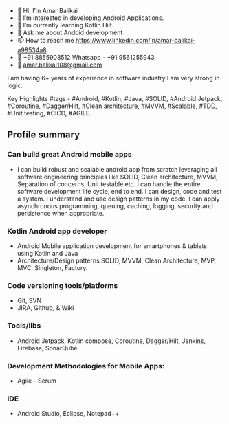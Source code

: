 - 👋 Hi, I’m Amar Balikai
- 👀 I’m interested in developing Android Applications.
- 🌱 I’m currently learning Kotlin Hilt.
- 💬 Ask me about Andoid development
- 📫 How to reach me https://www.linkedin.com/in/amar-balikai-a98534a8
- 🤙 +91 8855908512 Whatsapp - +91 9561255943
- 📧 amar.balikai108@gmail.com

I am having 6+ years of experience in software industry.I am very strong in logic.

Key Highlights #tags - #Android, #Kotlin, #Java, #SOLID, #Android Jetpack, #Coroutine, #Dagger/Hilt, #Clean architecture, #MVVM, #Scalable, #TDD, #Unit testing, #CICD, #AGILE.


## Profile summary
### Can build great Android mobile apps

* I can build robust and scalable android app from scratch leveraging all software engineering principles like SOLID, Clean architecture, MVVM, Separation of concerns, Unit testable etc. I can handle the entire software development life cycle, end to end. I can design, code and test a system. I understand and use design patterns in my code. I can apply asynchronous programming, queuing, caching, logging, security and persistence when appropriate.

### Kotlin Android app developer

- Android Mobile application development for smartphones & tablets using Kotlin and Java
- Architecture/Design patterns SOLID, MVVM, Clean Architecture, MVP, MVC, Singleton, Factory. 

### Code versioning tools/platforms

-  Git, SVN
-  JIRA, Github, & Wiki

### Tools/libs

- Android Jetpack, Kotlin compose, Coroutine, Dagger/Hilt, Jenkins, Firebase, SonarQube.

### Development Methodologies for Mobile Apps:

-  Agile - Scrum

### IDE

- Android Studio, Eclipse, Notepad++
